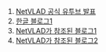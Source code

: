 1. [NetVLAD 공식 유투브 발표](https://www.youtube.com/watch?v=P-e_0EvelIA)
2. [한글 블로그1](https://jhyeup.tistory.com/entry/NetVLAD-CNN-architecture-for-weakly-supervised-place-recognition)
3. [NetVLAD가 참조된 블로그1](https://github.com/chullhwan-song/Reading-Paper/issues/372)
4. [NetVLAD가 참조된 블로그2](https://theonly1.tistory.com/category/SLAM/resources)

